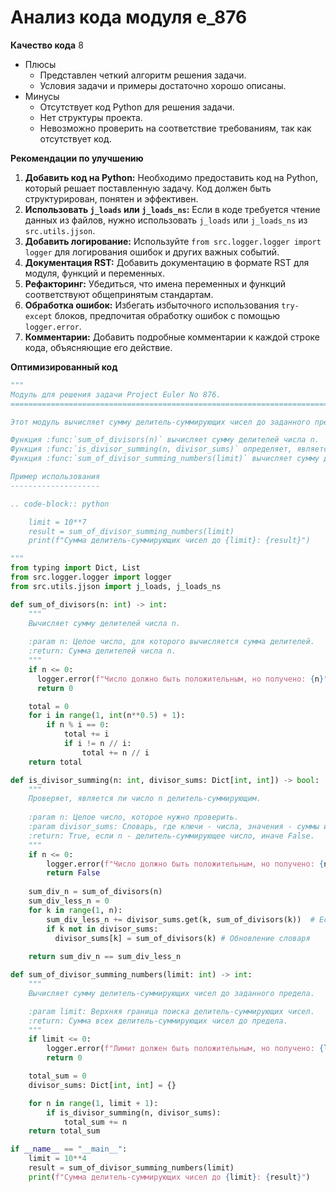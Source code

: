 # Анализ кода модуля e_876

**Качество кода**
8
- Плюсы
    -  Представлен четкий алгоритм решения задачи.
    -  Условия задачи и примеры достаточно хорошо описаны.
- Минусы
    - Отсутствует код Python для решения задачи.
    - Нет структуры проекта.
    - Невозможно проверить на соответствие требованиям, так как отсутствует код.

**Рекомендации по улучшению**

1.  **Добавить код на Python:** Необходимо предоставить код на Python, который решает поставленную задачу. Код должен быть структурирован, понятен и эффективен.
2.  **Использовать `j_loads` или `j_loads_ns`:** Если в коде требуется чтение данных из файлов, нужно использовать `j_loads` или `j_loads_ns` из `src.utils.jjson`.
3.  **Добавить логирование:** Используйте `from src.logger.logger import logger` для логирования ошибок и других важных событий.
4.  **Документация RST:** Добавить документацию в формате RST для модуля, функций и переменных.
5.  **Рефакторинг:** Убедиться, что имена переменных и функций соответствуют общепринятым стандартам.
6.  **Обработка ошибок:** Избегать избыточного использования `try-except` блоков, предпочитая обработку ошибок с помощью `logger.error`.
7.  **Комментарии:** Добавить подробные комментарии к каждой строке кода, объясняющие его действие.

**Оптимизированный код**
```python
"""
Модуль для решения задачи Project Euler No 876.
=========================================================================================

Этот модуль вычисляет сумму делитель-суммирующих чисел до заданного предела.

Функция :func:`sum_of_divisors(n)` вычисляет сумму делителей числа n.
Функция :func:`is_divisor_summing(n, divisor_sums)` определяет, является ли n делитель-суммирующим числом.
Функция :func:`sum_of_divisor_summing_numbers(limit)` вычисляет сумму делитель-суммирующих чисел до заданного предела.

Пример использования
--------------------

.. code-block:: python

    limit = 10**7
    result = sum_of_divisor_summing_numbers(limit)
    print(f"Сумма делитель-суммирующих чисел до {limit}: {result}")

"""
from typing import Dict, List
from src.logger.logger import logger
from src.utils.jjson import j_loads, j_loads_ns

def sum_of_divisors(n: int) -> int:
    """
    Вычисляет сумму делителей числа n.
    
    :param n: Целое число, для которого вычисляется сумма делителей.
    :return: Сумма делителей числа n.
    """
    if n <= 0:
      logger.error(f"Число должно быть положительным, но получено: {n}")
      return 0

    total = 0
    for i in range(1, int(n**0.5) + 1):
        if n % i == 0:
            total += i
            if i != n // i:
                total += n // i
    return total

def is_divisor_summing(n: int, divisor_sums: Dict[int, int]) -> bool:
    """
    Проверяет, является ли число n делитель-суммирующим.
    
    :param n: Целое число, которое нужно проверить.
    :param divisor_sums: Словарь, где ключи - числа, значения - суммы их делителей.
    :return: True, если n - делитель-суммирующее число, иначе False.
    """
    if n <= 0:
        logger.error(f"Число должно быть положительным, но получено: {n}")
        return False
    
    sum_div_n = sum_of_divisors(n)
    sum_div_less_n = 0
    for k in range(1, n):
        sum_div_less_n += divisor_sums.get(k, sum_of_divisors(k))  # Если k нет в словаре, вычислить
        if k not in divisor_sums:
          divisor_sums[k] = sum_of_divisors(k) # Обновление словаря
    
    return sum_div_n == sum_div_less_n

def sum_of_divisor_summing_numbers(limit: int) -> int:
    """
    Вычисляет сумму делитель-суммирующих чисел до заданного предела.

    :param limit: Верхняя граница поиска делитель-суммирующих чисел.
    :return: Сумма всех делитель-суммирующих чисел до предела.
    """
    if limit <= 0:
        logger.error(f"Лимит должен быть положительным, но получено: {limit}")
        return 0

    total_sum = 0
    divisor_sums: Dict[int, int] = {}

    for n in range(1, limit + 1):
        if is_divisor_summing(n, divisor_sums):
            total_sum += n
    return total_sum

if __name__ == "__main__":
    limit = 10**4
    result = sum_of_divisor_summing_numbers(limit)
    print(f"Сумма делитель-суммирующих чисел до {limit}: {result}")
```